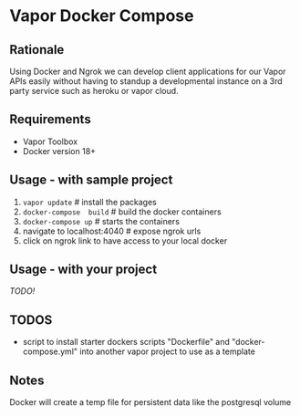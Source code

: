 # Vapor Docker Compose

## Rationale 
Using Docker and Ngrok we can develop client applications for our Vapor APIs easily without having to standup a developmental instance on a 3rd party service such as heroku or vapor cloud. 

## Requirements

* Vapor Toolbox
* Docker version 18+


## Usage - with sample project

1. `vapor update` # install the packages
2. `docker-compose  build` # build the docker containers
3. `docker-compose up` # starts the containers
4. navigate to localhost:4040 # expose ngrok urls
5. click on ngrok link to have access to your local docker

## Usage - with your project

*TODO!*

## TODOS

* script to install starter dockers scripts "Dockerfile" and "docker-compose.yml" into another vapor project to use as a template


## Notes

Docker will create a temp file for persistent data like the postgresql volume
